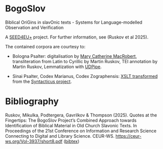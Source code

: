 # BogoSlov

Biblical OriGins in slavOnic texts - Systems for Language-modelled Observation and Verification

A [SEED4EU+](https://4euplus.eu/4EU-1150.html) project. For further information, see (Ruskov et al 2025).

The contained corpora are courtesy to:

* Bologna Psalter: digitalisation by [Mary Catherine MacRobert](https://www.some.ox.ac.uk/our-people/catherine-mary-macrobert/), transliteration from Latin to Cyrillic by Martin Ruskov, TEI annotation by Martin Ruskov, Lemmatization with [UDPipe](https://lindat.mff.cuni.cz/services/udpipe/).

* Sinai Psalter, Codex Marianus, Codex Zographensis: [XSLT transformed](static/proiel2tei.xsl) from the [Syntacticus project](https://github.com/syntacticus/syntacticus-treebank-data).

# Bibliography

Ruskov, Mikulka, Podtergera, Gavrilkov & Thompson (2025). Quotes at the Fingertips: The BogoSlov Project’s Combined Approach towards Identification of Biblical Material in Old Church Slavonic Texts. In Proceedings of the 21st Conference on Information and Research Science Connecting to Digital and Library Science. CEUR-WS. https://ceur-ws.org/Vol-3937/short8.pdf ([bibtex](static/references.bib))
